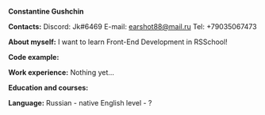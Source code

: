 **Constantine Gushchin**

**Contacts:**
Discord: Jk#6469
E-mail: earshot88@mail.ru
Tel: +79035067473
   
**About myself:**
I want to learn Front-End Development in RSSchool!

**Code example:**

**Work experience:**
Nothing yet…
      
**Education and courses:**

**Language:**
Russian - native
English level - ?
